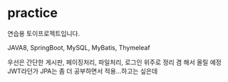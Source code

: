 # practice
연습용 토이프로젝트입니다.

JAVA8, SpringBoot, MySQL, MyBatis, Thymeleaf

우선은 간단한 게시판, 페이징처리, 파일처리, 로그인 위주로 정리 겸 해서 올릴 예정
JWT라던가 JPA는 좀 더 공부하면서 적용...하고는 싶은데
